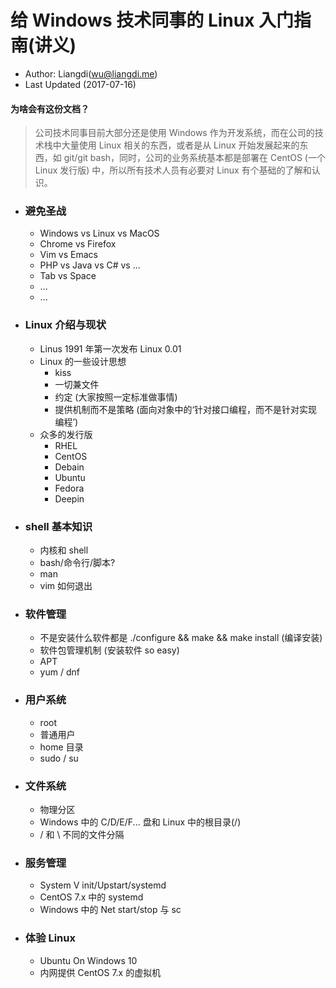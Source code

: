 # 给 Windows 技术同事的 Linux 入门指南(讲义)
* Author: Liangdi(wu@liangdi.me)
* Last Updated (2017-07-16)

#### 为啥会有这份文档？

> 公司技术同事目前大部分还是使用 Windows 作为开发系统，而在公司的技术栈中大量使用 Linux 相关的东西，或者是从 Linux 开始发展起来的东西，如 git/git bash，同时，公司的业务系统基本都是部署在 CentOS (一个 Linux 发行版) 中，所以所有技术人员有必要对 Linux 有个基础的了解和认识。

* ### 避免圣战
  * Windows vs Linux vs MacOS
  * Chrome vs Firefox
  * Vim vs Emacs
  * PHP vs Java vs C# vs ...
  * Tab vs Space
  * ...
  * ...

* ### Linux 介绍与现状
  * Linus 1991 年第一次发布 Linux 0.01
  * Linux 的一些设计思想
    * kiss
    * 一切兼文件
    * 约定 (大家按照一定标准做事情)
    * 提供机制而不是策略 (面向对象中的‘针对接口编程，而不是针对实现编程’)
  * 众多的发行版
    * RHEL
    * CentOS
    * Debain
    * Ubuntu
    * Fedora
    * Deepin


* ### shell 基本知识
  * 内核和 shell
  * bash/命令行/脚本?
  * man
  * vim 如何退出

* ### 软件管理
  * 不是安装什么软件都是 ./configure && make && make install (编译安装)
  * 软件包管理机制 (安装软件 so easy)
  * APT
  * yum / dnf
* ### 用户系统
  * root
  * 普通用户
  * home 目录
  * sudo / su
* ### 文件系统
  * 物理分区
  * Windows 中的 C/D/E/F... 盘和 Linux 中的根目录(/)
  * / 和 \ 不同的文件分隔
* ### 服务管理
  * System V init/Upstart/systemd
  * CentOS 7.x 中的 systemd
  * Windows 中的 Net start/stop 与 sc
* ### 体验 Linux
  * Ubuntu On Windows 10
  * 内网提供 CentOS 7.x 的虚拟机
